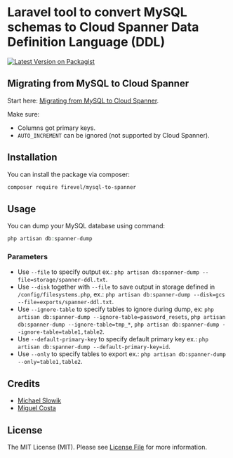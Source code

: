 # Laravel tool to convert MySQL schemas to Cloud Spanner Data Definition Language (DDL)

[![Latest Version on Packagist](https://img.shields.io/packagist/v/firevel/mysql-to-spanner.svg?style=flat-square)](https://packagist.org/packages/firevel/mysql-to-spanner)

## Migrating from MySQL to Cloud Spanner

Start here: [Migrating from MySQL to Cloud Spanner](https://cloud.google.com/architecture/migrating-mysql-to-spanner).

Make sure:
- Columns got primary keys.
- `AUTO_INCREMENT` can be ignored (not supported by Cloud Spanner).

## Installation

You can install the package via composer:

```bash
composer require firevel/mysql-to-spanner
```

## Usage

You can dump your MySQL database using command:

```php
php artisan db:spanner-dump
```

### Parameters
- Use `--file` to specify output ex.: `php artisan db:spanner-dump --file=storage/spanner-ddl.txt`.
- Use `--disk` together with `--file` to save output in storage defined in `/config/filesystems.php`, ex.: `php artisan db:spanner-dump --disk=gcs --file=exports/spanner-ddl.txt`.
- Use `--ignore-table` to specify tables to ignore during dump, ex: `php artisan db:spanner-dump --ignore-table=password_resets`, `php artisan db:spanner-dump --ignore-table=tmp_*`,  `php artisan db:spanner-dump --ignore-table=table1,table2`.
- Use `--default-primary-key` to specify default primary key ex.: `php artisan db:spanner-dump --default-primary-key=id`.
- Use `--only` to specify tables to export ex.: `php artisan db:spanner-dump --only=table1,table2`.

## Credits

- [Michael Slowik](https://github.com/sl0wik)
- [Miguel Costa](https://github.com/mgcostaParedes)

## License

The MIT License (MIT). Please see [License File](LICENSE.md) for more information.
